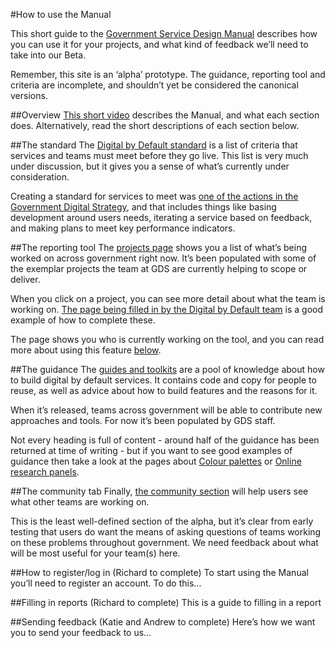 #How to use the Manual

This short guide to the [Government Service Design Manual](http://gsdm.herokuapp.com/) describes how you can use it for your projects, and what kind of feedback we’ll need to take into our Beta.

Remember, this site is an ‘alpha’ prototype. The guidance, reporting tool and criteria are incomplete, and shouldn’t yet be considered the canonical versions.

##Overview
[This short video](http://www.youtube.com/watch?v=xIJgGTOCR3g) describes the Manual, and what each section does. Alternatively, read the short descriptions of each section below.

##The standard
The [Digital by Default standard](http://gsdm.herokuapp.com/standard/) is a list of criteria that services and teams must meet before they go live. This list is very much under discussion, but it gives you a sense of what’s currently under consideration.

Creating a standard for services to meet was [one of the actions in the Government Digital Strategy](http://publications.cabinetoffice.gov.uk/digital/strategy/#initial-outline-of-proposed-digital-by-default-transactional-service-standard), and that includes things like basing development around users needs, iterating a service based on feedback, and making plans to meet key performance indicators.

##The reporting tool
The [projects page](http://gsdm.herokuapp.com/projects/) shows you a list of what’s being worked on across government right now. It’s been populated with some of the exemplar projects the team at GDS are currently helping to scope or deliver.

When you click on a project, you can see more detail about what the team is working on. [The page being filled in by the Digital by Default team](http://gsdm.herokuapp.com/projects/1/) is a good example of how to complete these.

The page shows you who is currently working on the tool, and you can read more about using this feature [below](http://gsdm.herokuapp.com/handbook/194/#c6).

##The guidance
The [guides and toolkits](http://gsdm.herokuapp.com/handbook/) are a pool of knowledge about how to build digital by default services. It contains code and copy for people to reuse, as well as advice about how to build features and the reasons for it.

When it’s released, teams across government will be able to contribute new approaches and tools. For now it’s been populated by GDS staff. 

Not every heading is full of content - around half of the guidance has been returned at time of writing - but if you want to see good examples of guidance then take a look at the pages about [Colour palettes](http://gsdm.herokuapp.com/handbook/180/) or [Online research panels](http://gsdm.herokuapp.com/handbook/157/).

##The community tab
Finally, [the community section](http://gsdm.herokuapp.com/community/) will help users see what other teams are working on. 

This is the least well-defined section of the alpha, but it’s clear from early testing that users do want the means of asking questions of teams working on these problems throughout government. We need feedback about what will be most useful for your team(s) here.

##How to register/log in (Richard to complete)
To start using the Manual you’ll need to register an account. To do this...

##Filling in reports (Richard to complete)
This is a guide to filling in a report

##Sending feedback (Katie and Andrew to complete)
Here’s how we want you to send your feedback to us...
